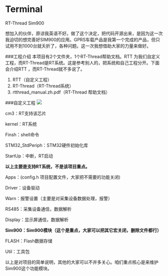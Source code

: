 # Terminal
RT-Thread Sim900

想加入的伙伴，原谅我英语不好。做了这个决定，把代码开源出来，是因为这一次我迫切的想完善好SIM900的应用。GPRS车载产品是我第一个完成的产品，但只试用不到1000台就夭折了，各种问题。这一次我想借助大家的力量来做好。


###工程介绍
本项目有2个文件夹，1个RT-Thread帮助文档。RTT 为我们自定义工程，而RT-Thread是RT系统。这是参考别人的，把系统和自己工程分开。下面会介绍RTT
，而RT-Thread就不多说了。

1. RTT（自定义工程）
2. RT-Thread（RT-Thread系统）
3. rtthread_manual.zh.pdf（RT-Thread 帮助文档）

###自定义工程
![](http://i.imgur.com/soUHXs2.png)

cm3：RT支持该芯片

kernel：RT系统

Finsh：shell命令

STM32_StdPeriph：STM32硬件初始化库

StartUp：中断，RT启动

**以上主要是支持RT系统，不是该项目重点。**

Apps：(config.h 项目配置文件，大家把不需要的功能关闭)

Driver：设备驱动

Warn：报警设置（主要是对采集设备数据处理，报警）

RS485：采集设备通信，数据解析

Display：显示屏通信，数据解析

**Sim900：Sim900模块（这个是重点，大家可以把其它宏关闭，删除文件都行）**

FLASH：Flash数据存储

Util：工具包

以上是对项目的简单说明，其他的大家可以不并多关心。咱们重点核心是来维护Sim900这个功能模块。